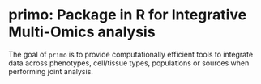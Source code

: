 # primo: Package in R for Integrative Multi-Omics analysis

The goal of `primo` is to provide computationally efficient tools to integrate data across phenotypes, cell/tissue types, populations or sources when performing joint analysis.